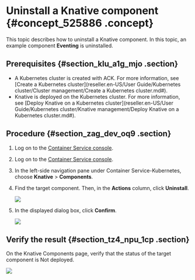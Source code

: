 # Uninstall a Knative component {#concept_525886 .concept}

This topic describes how to uninstall a Knative component. In this topic, an example component **Eventing** is uninstalled.

## Prerequisites {#section_klu_a1g_mjo .section}

-   A Kubernetes cluster is created with ACK. For more information, see [Create a Kubernetes cluster](reseller.en-US/User Guide/Kubernetes cluster/Cluster management/Create a Kubernetes cluster.md#).
-   Knative is deployed on the Kubernetes cluster. For more information, see [Deploy Knative on a Kubernetes cluster](reseller.en-US/User Guide/Kubernetes cluster/Knative management/Deploy Knative on a Kubernetes cluster.md#).

## Procedure {#section_zag_dev_oq9 .section}

1.  Log on to the [Container Service console](https://cs.console.aliyun.com/).
2.  Log on to the [Container Service console](https://partners-intl.console.aliyun.com/#/cs).
3.  In the left-side navigation pane under Container Service-Kubernetes, choose **Knative** \> **Components**.
4.  Find the target component. Then, in the **Actions** column, click **Uninstall**.

    ![](http://static-aliyun-doc.oss-cn-hangzhou.aliyuncs.com/assets/img/474493/156143089248923_en-US.png)

5.  In the displayed dialog box, click **Confirm**.

    ![](http://static-aliyun-doc.oss-cn-hangzhou.aliyuncs.com/assets/img/474493/156143089348924_en-US.png)


## Verify the result {#section_tz4_npu_1cp .section}

On the Knative Components page, verify that the status of the target component is Not deployed.

![](http://static-aliyun-doc.oss-cn-hangzhou.aliyuncs.com/assets/img/474493/156143089348925_en-US.png)

